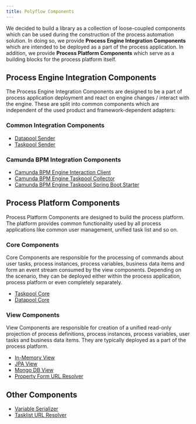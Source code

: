 ```yaml
---
title: Polyflow Components
---
```


We decided to build a library as a collection of loose-coupled components which can be used during the construction
of the process automation solution. In doing so, we provide __Process Engine Integration Components__ which are intended to be deployed as
a part of the process application. In addition, we provide __Process Platform Components__ which serve as a building blocks
for the process platform itself.

## Process Engine Integration Components

The Process Engine Integration Components are designed to be a part of process application deployment
and react on engine changes / interact with the engine. These are split into common components which are
independent of the used product and framework-dependent adapters:

### Common Integration Components

* [Datapool Sender](common-datapool-sender.md)
* [Taskpool Sender](common-taskpool-sender.md)

### Camunda BPM Integration Components

* [Camunda BPM Engine Interaction Client](camunda-interaction-client.md)
* [Camunda BPM Engine Taskpool Collector](camunda-taskpool-collector.md)
* [Camunda BPM Engine Taskpool Spring Boot Starter](camunda-starter.md)

## Process Platform Components

Process Platform Components are designed to build the process platform. The platform provides common functionality used
by all process applications like common user management, unified task list and so on.

### Core Components

Core Components are responsible for the processing of commands about user tasks, process instances, process variables,
business data items and form an event stream consumed by the view components. Depending on the scenario, they can be deployed either within the
process application, process platform or even completely separately.

* [Taskpool Core](core-taskpool.md)
* [Datapool Core](core-datapool.md)

### View Components

View Components are responsible for creation of a unified read-only projection of process definitions, process instances, process variables,
user tasks and business data items. They are typically deployed as a part of the process platform.

* [In-Memory View](view-simple.md)
* [JPA View](view-jpa.md)
* [Mongo DB View](view-mongo.md)
* [Property Form URL Resolver](view-form-url-resolver.md)

## Other Components

* [Variable Serializer](other-variable-serializer.md)
* [Tasklist URL Resolver](other-tasklist-url-resolver.md)
